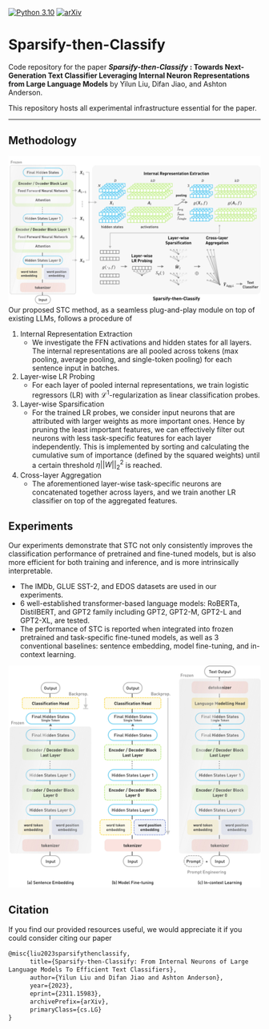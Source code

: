 [![Python 3.10](https://img.shields.io/badge/python-3.10-blue.svg)](https://www.python.org/downloads/release/python-3100/)
[![arXiv](https://img.shields.io/badge/arXiv-2311.15983-b31b1b.svg)]([https://arxiv.org/abs/2311.15983](https://arxiv.org/abs/2311.15983))

# Sparsify-then-Classify
Code repository for the paper ***Sparsify-then-Classify*** **: Towards Next-Generation Text Classifier Leveraging Internal Neuron Representations from Large Language Models**  by Yilun Liu, Difan Jiao, and Ashton Anderson.

This repository hosts all experimental infrastructure essential for the paper.

---
## Methodology
![Proposed architecture of *Sparsify-then-Classify*](figs/STC_architecture.jpg)
Our proposed STC method, as a seamless plug-and-play module on top of existing LLMs, follows a procedure of
1. Internal Representation Extraction
     + We investigate the FFN activations and hidden states for all layers. The internal representations are all pooled across tokens (max pooling, average pooling, and single-token pooling) for each sentence input in batches.
2. Layer-wise LR Probing
    + For each layer of pooled internal representations, we train logistic regressors (LR) with $\mathcal{L}^1$-regularization as linear classification probes.
3. Layer-wise Sparsification
    + For the trained LR probes, we consider input neurons that are attributed with larger weights as more important ones. Hence by pruning the least important features, we can effectively filter out neurons with less task-specific features for each layer independently. This is implemented by sorting and calculating the cumulative sum of importance (defined by the squared weights) until a certain threshold $\eta ||\mathbf{\mathit{W}}||_2^2$ is reached.   
4. Cross-layer Aggregation
    + The aforementioned layer-wise task-specific neurons are concatenated together across layers, and we train another LR classifier on top of the aggregated features.

## Experiments
Our experiments demonstrate that STC not only consistently improves the classification performance of pretrained and fine-tuned models, but is also more efficient for both training and inference, and is more intrinsically interpretable.
+ The IMDb, GLUE SST-2, and EDOS datasets are used in our experiments.
+ 6 well-established transformer-based language models: RoBERTa, DistilBERT, and GPT2 family including GPT2, GPT2-M, GPT2-L and GPT2-XL, are tested.
+ The performance of STC is reported when integrated into frozen pretrained and task-specific fine-tuned models, as well as 3 conventional baselines: sentence embedding, model fine-tuning, and in-context learning.

![Baseline architecture of sentence embedding, model fine-tuning and in-context learning](figs/baseline_architecture.jpg)


## Citation
If you find our provided resources useful, we would appreciate it if you could consider citing our paper

```TeX
@misc{liu2023sparsifythenclassify,
      title={Sparsify-then-Classify: From Internal Neurons of Large Language Models To Efficient Text Classifiers}, 
      author={Yilun Liu and Difan Jiao and Ashton Anderson},
      year={2023},
      eprint={2311.15983},
      archivePrefix={arXiv},
      primaryClass={cs.LG}
}
```

